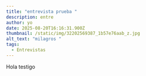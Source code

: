 ```yaml
---
title: "entrevista prueba "
description: entre
author: yo
date: 2025-08-20T16:16:31.900Z
thumbnail: /static/img/32202569387_1b57e76aab_z.jpg
alt_text: "milagros "
tags:
  - Entrevistas
---
```

Hola testigo